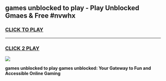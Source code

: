 
## games unblocked to play - Play Unblocked Gmaes & Free #nvwhx
<h3>
<a href="https://news.freeplayer.one?title=games_unblocked_to_play&ref=24F">CLICK TO PLAY</a></h3>
<hr>

<h3>
<a href="https://news.freeplayer.one?title=games_unblocked_to_play&ref=24F">CLICK 2 PLAY</a>
  
</h3>

<a href="https://news.freeplayer.one?title=games_unblocked_to_play&ref=24F/"><img src="https://clearcache.store/games.png"></a>


**games unblocked to play games unblocked: Your Gateway to Fun and Accessible Online Gaming**
